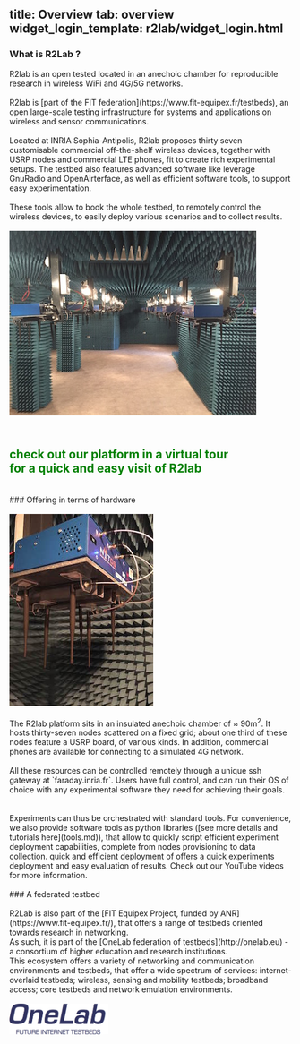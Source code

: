 title: Overview
tab: overview
widget_login_template: r2lab/widget_login.html
---

### What is R2Lab ?
<div class="row" markdown="1">
  <div class="col-md-6">  
R2lab is an open tested located in an anechoic chamber for reproducible research in wireless WiFi and 4G/5G networks.
  <br/>
  <br/>
R2lab is [part of the FIT federation](https://www.fit-equipex.fr/testbeds), an open large-scale testing infrastructure for systems and applications on wireless and sensor communications.
  <br/>
  <br/>
Located at INRIA Sophia-Antipolis, R2lab proposes thirty seven customisable commercial off-the-shelf wireless devices, together with USRP nodes and commercial LTE phones, fit to create rich experimental setups. The testbed also features advanced software like leverage GnuRadio and OpenAirterface, as well as efficient software tools, to support easy experimentation.
  <br/>
  <br/>
These tools allow to book the whole testbed, to remotely control the wireless devices, to easily deploy various scenarios and to collect results.
  </div>
  <div class="col-md-6">
  	<br/>
  	<img src="/assets/img/nodes_range.jpg">
  </div>
</div>

<h2 class="text-center" style="color:green;" >
    <br/>
  <a href="/tour.md" style="color:green; text-decoration: none;">
  check out our platform in a virtual tour<br/>
  <span class="text-muted lead">for a quick and easy visit of R2lab</span><br></a>
</h2>

<br>
### Offering in terms of hardware
<div class="row" markdown="1">
  <div class="col-md-3">
    <br>
    <img src="/assets/img/node_interface.jpg">
  </div>

  <div class="col-md-1">
  </div>

  <div class="col-md-8">
  <br>
  The R2lab platform sits in an insulated anechoic chamber of ≈ 90m<sup>2</sup>. It hosts thirty-seven nodes scattered on a fixed grid; about one third of these nodes feature a USRP board, of various kinds. In addition, commercial phones are available for connecting to a simulated 4G network.
  <br>
  <br>
  All these resources can be controlled remotely through a unique ssh gateway at `faraday.inria.fr`. Users have full control, and can run their OS of choice with any experimental software they need for achieving their goals.
  <br>
  <br>
  <br>
  Experiments can thus be orchestrated with standard tools. For convenience, we also provide software tools as python libraries ([see more details and tutorials here](tools.md)), that allow to quickly script efficient experiment deployment capabilities, complete from nodes provisioning to data collection. quick and efficient deployment of  offers a quick experiments deployment and easy evaluation of results. Check out our YouTube videos for more information.
  </div>

</div>

<br>
### A federated testbed
<div class="row" markdown="1">
  <div class="col-md-8">
  <br>
  R2Lab is also part of the [FIT Equipex Project, funded by ANR](https://www.fit-equipex.fr/), that offers a range of testbeds oriented towards research in networking.
  <br>
As such, it is part of the [OneLab federation of testbeds](http://onelab.eu) - a consortium of higher education and research institutions.
  <br>
  This ecosystem offers a variety of networking and communication environments and testbeds, that offer a wide spectrum of services: internet-overlaid testbeds; wireless, sensing and mobility testbeds; broadband access; core testbeds and network emulation environments.
  </div>

  <div class="col-md-1">
  </div>
  <div class="col-md-3">
    <br>
    <img src="/assets/img/onelab-logo.png" style="height:55px;">
  </div>

</div>
